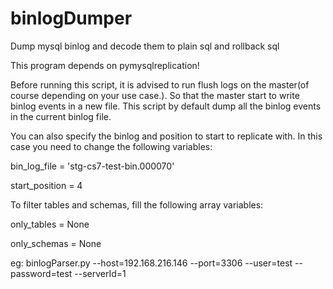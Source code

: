# binlogDumper
Dump mysql binlog and decode them to plain sql and rollback sql

This program depends on pymysqlreplication!

Before running this script, it is advised to run flush logs on the master(of course depending on your use case.). So that the master start to write binlog events in a new file. This script by default dump all the binlog events in the current binlog file.

You can also specify the binlog and position to start to replicate with. In this case you need to change the following variables:

bin_log_file = 'stg-cs7-test-bin.000070'

start_position = 4

To filter tables and schemas, fill the following array variables:

only_tables = None

only_schemas = None

eg: binlogParser.py --host=192.168.216.146 --port=3306 --user=test --password=test --serverId=1

